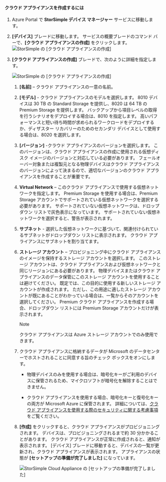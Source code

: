 #### <a name="to-create-a-cloud-appliance"></a>クラウド アプライアンスを作成するには

1. Azure Portal で **StorSimple デバイス マネージャー** サービスに移動します。
2. **[デバイス]** ブレードに移動します。 サービスの概要ブレードのコマンド バーで、**[クラウド アプライアンスの作成]** をクリックします。
    ![StorSimple の [クラウド アプライアンスの作成]](./media/storsimple-8000-create-cloud-appliance-u2/sca-create1.png)
3. **[クラウド アプライアンスの作成]** ブレードで、次のように詳細を指定します。
   
    ![StorSimple の [クラウド アプライアンスの作成]](./media/storsimple-8000-create-cloud-appliance-u2/sca-create2m.png)
   
   1. **[名前]** – クラウド アプライアンスの一意の名前。
   2. **[モデル]** - クラウド アプライアンスのモデルを選択します。 8010 デバイスは 30 TB の Standard Storage を提供し、8020 は 64 TB の Premium Storage を提供します。 バックアップから項目レベルの取得を行うシナリオをデプロイする場合は、8010 を指定します。 高いパフォーマンスと短い待ち時間が求められるワークロードをデプロイするか、ディザスター リカバリーのためのセカンダリ デバイスとして使用する場合は、8020 を選択します。
   3. **[バージョン]** -クラウド アプライアンスのバージョンを選択します。 このバージョンは、クラウド アプライアンスの作成に使用される仮想ディスク イメージのバージョンと対応している必要があります。 フェールオーバー対象または複製元となる物理デバイスはクラウド アプライアンスのバージョンによって決まるので、適切なバージョンのクラウド アプライアンスを作成することが重要です。
   4. **Virtual Network** – このクラウド アプライアンスで使用する仮想ネットワークを指定します。 Premium Storage を使用する場合は、Premium Storage アカウントでサポートされている仮想ネットワークを選択する必要があります。 サポートされていない仮想ネットワークは、ドロップダウン リストで灰色表示になっています。 サポートされていない仮想ネットワークを選択すると、警告が表示されます。
   5. **サブネット** - 選択した仮想ネットワークに基づいて、関連付けられているサブネットがドロップダウン リストに表示されます。 クラウド アプライアンスにサブネットを割り当てます。
   6. **ストレージ アカウント** – プロビジョニング中にクラウド アプライアンスのイメージを保持するストレージ アカウントを選択します。 このストレージ アカウントは、クラウド アプライアンスおよび仮想ネットワークと同じリージョンにある必要があります。 物理デバイスまたはクラウド アプライアンスのデータ保管にこのストレージ アカウントを使用することは避けてください。 既定では、この目的に使用する新しいストレージ アカウントが作成されます。 ただし、この用途に適したストレージ アカウントが既にあることがわかっている場合は、一覧からそのアカウントを選択してください。 Premium クラウド アプライアンスを作成する場合、ドロップダウン リストには Premium Storage アカウントだけが表示されます。
      
      > [!NOTE]
      > クラウド アプライアンスは Azure ストレージ アカウントでのみ使用できます。
    
   7. クラウド アプライアンスに格納するデータが Microsoft のデータセンターでホストされることに同意する旨のチェック ボックスをオンにします。
       * 物理デバイスのみを使用する場合は、暗号化キーがご利用のデバイスに保管されるため、マイクロソフトが暗号化を解除することはできません。

       * クラウド アプライアンスを使用する場合、暗号化キーと復号化キーの両方が Microsoft Azure に保管されます。 詳細については、[クラウド アプライアンスを使用する際のセキュリティに関する考慮事項](../articles/storsimple/storsimple-security.md)をご覧ください。
   8. **[作成]** をクリックすると、クラウド アプライアンスがプロビジョニングされます。 デバイスは、プロビジョニングされるまで約 30 分かかることがあります。 クラウド アプライアンスが正常に作成されると、通知が表示されます。 [デバイス] ブレードに移動すると、デバイスの一覧が更新され、クラウド アプライアンスが表示されます。 アプライアンスの状態が **[セットアップの準備が完了しました]** になっています。
      
      ![StorSimple Cloud Appliance の [セットアップの準備が完了しました]](./media/storsimple-8000-create-cloud-appliance-u2/sca-create3.png)


